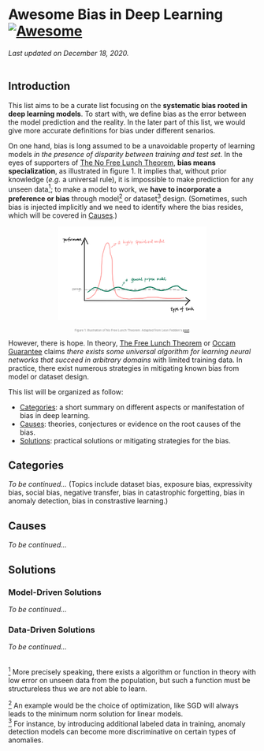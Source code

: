# Awesome Bias in Deep Learning [![Awesome](https://awesome.re/badge-flat2.svg)](https://awesome.re)
*Last updated on December 18, 2020.*  
<br>

## Introduction
This list aims to be a curate list focusing on the **systematic bias rooted in deep learning models**. To start with, we define bias as the error between the model prediction and the reality. In the later part of this list, we would give more accurate definitions for bias under different senarios.

On one hand, bias is long assumed to be a unavoidable property of learning models *in the presence of disparity between training and test set*. In the eyes of supporters of [The No Free Lunch Theorem](https://www.wikiwand.com/en/No_free_lunch_in_search_and_optimization), **bias means specialization**, as illustrated in figure 1. It implies that, without prior knowledge (*e.g.* a universal rule), it is impossible to make prediction for any unseen data<a href="#note1" id="note1ref"><sup>1</sup></a>; to make a model to work, we **have to incorporate a preference or bias** through model<a href="#note2" id="note2ref"><sup>2</sup></a> or dataset<a href="#note3" id="note3ref"><sup>3</sup></a> design. (Sometimes, such bias is injected implicitly and we need to identify where the bias resides, which will be covered in [Causes](#Causes).)

<p align="center">
  <img width="60%" src="https://github.com/ZIYU-DEEP/awesome-bias-in-deep-learning/blob/main/images/NFLT.jpeg">
</p>
<p align="center" style="font-size:6px;color:gray">
  Figure 1. Illustration of No Free Lunch Theorem. Adapted from Leon Fedden's <a href="https://medium.com/@LeonFedden/the-no-free-lunch-theorem-62ae2c3ed10c">post</a>.
</p>

However, there is hope. In theory, [The Free Lunch Theorem](https://machinethoughts.wordpress.com/2014/08/02/the-free-lunch-theorem/) or [Occam Guarantee](https://mcallester.github.io/ttic-31230/Fall2020/07regularization/PACBayes.pdf) claims *there exists some universal algorithm for learning neural networks that succeed in arbitrary domains* with limited training data. In practice, there exist numerous strategies in mitigating known bias from model or dataset design.

This list will be organized as follow:  
- [Categories](#Categories): a short summary on different aspects or manifestation of bias in deep learning.
- [Causes](#Causes): theories, conjectures or evidence on the root causes of the bias.  
- [Solutions](#Solutions): practical solutions or mitigating strategies for the bias.

## Categories
*To be continued...* (Topics include dataset bias, exposure bias, expressivity bias, social bias, negative transfer, bias in catastrophic forgetting, bias in anomaly detection, bias in constrastive learning.)

## Causes
*To be continued...*

## Solutions
### Model-Driven Solutions
*To be continued...*
### Data-Driven Solutions
*To be continued...*
    
     
     
    
<br>
<a id="note1" href="#note1ref"><sup>1</sup></a> More precisely speaking, there exists a algorithm or function in theory with low error on unseen data from the population, but such a function must be structureless thus we are not able to learn.

<a id="note2" href="#note2ref"><sup>2</sup></a> An example would be the choice of optimization, like SGD will always leads to the minimum norm solution for linear models. <br>
<a id="note3" href="#note3ref"><sup>3</sup></a> For instance, by introducing additional labeled data in training, anomaly detection models can become more discriminative on certain types of anomalies.

